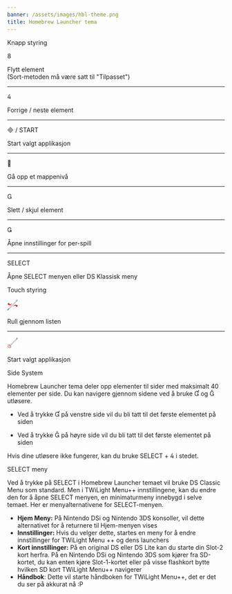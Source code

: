 ```yaml
---
banner: /assets/images/hbl-theme.png
title: Homebrew Launcher tema
---
```


<div id="button-controls" class="section-title">Knapp styring</div>
<div class="section-body">
    <div class="button-action-group">
        <p class="button-action button">&#xE079;</p>
        <p class="button-action-text">Flytt element<br>(Sort-metoden må være satt til "Tilpasset")</p>
    </div>
    <hr>
    <div class="button-action-group">
        <p class="button-action button">&#xE07E;</p>
        <p class="button-action-text">Forrige / neste element</p>
    </div>
    <hr>
    <div class="button-action-group">
        <p class="button-action"><span class="button">&#xE000; /</span> START</p>
        <p class="button-action-text">Start valgt applikasjon</p>
    </div>
    <hr>
    <div class="button-action-group">
        <p class="button-action button">&#xE001;</p>
        <p class="button-action-text">Gå opp et mappenivå</p>
    </div>
    <hr>
    <div class="button-action-group">
        <p class="button-action button">&#xE002;</p>
        <p class="button-action-text">Slett / skjul element</p>
    </div>
    <hr>
    <div class="button-action-group">
        <p class="button-action button">&#xE003;</p>
        <p class="button-action-text">Åpne innstillinger for per-spill</p>
    </div>
    <hr>
    <div class="button-action-group">
        <p class="button-action">SELECT</p>
        <p class="button-action-text">Åpne SELECT menyen eller DS Klassisk meny</p>
    </div>
</div>

<div id="touch-controls" class="section-title">Touch styring</div>
<div class="section-body">
    <div class="button-action-group">
        <p class="button-action"><img src="/assets/images/left-right.png"></p>
        <p class="button-action-text">Rull gjennom listen</p>
    </div>
    <hr>
    <div class="button-action-group">
        <p class="button-action"><img src="/assets/images/tap.png"></p>
        <p class="button-action-text">Start valgt applikasjon</p>
    </div>
    <!-- <hr>
    <div>
        <p>
            If the Sort Method is set to "Custom", you can drag the icon up to move it.
        </p>
    </div> -->
</div>

<div id="page-system" class="section-title">Side System</div>
<div class="section-body">
    <p>
        Homebrew Launcher tema deler opp elementer til sider med maksimalt 40 elementer per side. Du kan navigere gjennom sidene ved å bruke &#xE004; og &#xE005; utløsere.
    </p>
    <ul>
        <li><p>Ved å trykke &#xE004; på venstre side vil du bli tatt til det første elementet på siden</p></li>
        <li><p>Ved å trykke &#xE005; på høyre side vil du bli tatt til det første elementet på siden</p></li>
    </ul>
    <p>
        Hvis dine utløsere ikke fungerer, kan du bruke SELECT + &#xE07E; i stedet.
    </p>
</div>

<div id="select-menu" class="section-title">SELECT meny</div>
<div class="section-body">
    <p>
        Ved å trykke på SELECT i Homebrew Launcher temaet vil bruke DS Classic Menu som standard. Men i TWiLight Menu++ innstillingene, kan du endre den for å åpne SELECT menyen, en minimaturmeny innebygd i selve temaet. Her er menyalternativene for SELECT-menyen.
    </p>
    <ul>
        <li><strong>Hjem Meny:</strong> På Nintendo DSi og Nintendo 3DS konsoller, vil dette alternativet for å returnere til Hjem-menyen vises</li>
        <li><strong>Innstillinger:</strong> Hvis du velger dette, startes en meny for å endre innstillinger for TWiLight Menu ++ og dens launchers</li>
        <li><strong>Kort innstillinger:</strong> På en original DS eller DS Lite kan du starte din Slot-2 kort herfra. På en Nintendo DSi og Nintendo 3DS som kjører fra SD-kortet, du kan enten kjøre Slot-1-kortet eller på visse flashkort bytte hvilken SD kort
TWiLight Menu++ navigerer</li>
        <li><strong>Håndbok</strong>: Dette vil starte håndboken for TWiLight Menu++, det er det du ser på akkurat nå :P</li>
    </ul>
</div>
